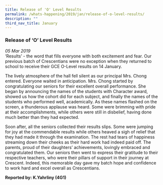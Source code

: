 ```yaml
---
title: Release of 'O' Level Results
permalink: /whats-happening/2019/jan/release-of-o-level-results/
description: ""
third_nav_title: January
---
```

### **Release of ‘O’ Level Results**
_05 Mar 2019_<br>
‘Results’ - the word that fills everyone with both excitement and fear. Our previous batch of Crescentians were no exception when they returned to school to receive their GCE O-Level results on 14 January.  
  
The lively atmosphere of the hall fell silent as our principal Mrs. Chong entered. Everyone waited in anticipation. Mrs. Chong started by congratulating our seniors for their excellent overall performance. She began by announcing the names of the students with Character award, showed us how the cohort did for each subject, and finally the names of the students who performed well, academically. As these names flashed on the screen, a thunderous applause was heard. Some were brimming with pride at their accomplishments, while others were still in disbelief, having done much better than they had expected.  
  
Soon after, all the seniors collected their results slips. Some were jumping for joy at the commendable results while others heaved a sigh of relief that they had made it through the examination. The rest had tears of happiness streaming down their cheeks as their hard work had indeed paid off. The parents, proud of their daughters’ achievements, lovingly embraced and congratulated them. Our seniors then went to express their gratitude to their respective teachers, who were their pillars of support in their journey at Crescent. Indeed, this memorable day gave my batch hope and confidence to work hard and excel overall as Crescentians.

**Reported by: K.Yahrliny (4G1)**